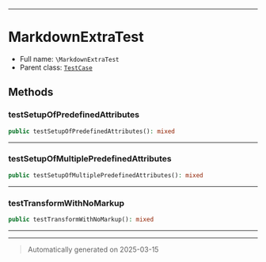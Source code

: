 ***

# MarkdownExtraTest





* Full name: `\MarkdownExtraTest`
* Parent class: [`TestCase`](./PHPUnit/Framework/TestCase.md)




## Methods


### testSetupOfPredefinedAttributes



```php
public testSetupOfPredefinedAttributes(): mixed
```












***

### testSetupOfMultiplePredefinedAttributes



```php
public testSetupOfMultiplePredefinedAttributes(): mixed
```












***

### testTransformWithNoMarkup



```php
public testTransformWithNoMarkup(): mixed
```












***


***
> Automatically generated on 2025-03-15
